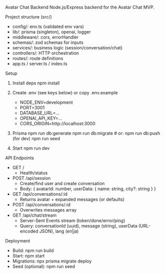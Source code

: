 Avatar Chat Backend
Node.js/Express backend for the Avatar Chat MVP.

Project structure (src/)

- config/: env.ts (validated env vars)
- lib/: prisma (singleton), openai, logger
- middleware/: cors, errorHandler
- schemas/: zod schemas for inputs
- services/: business logic (session/conversation/chat)
- controllers/: HTTP orchestration
- routes/: route definitions
- app.ts / server.ts / index.ts

Setup

1. Install deps
   npm install

2. Create .env (see keys below) or copy .env.example

   - NODE_ENV=development
   - PORT=3001
   - DATABASE_URL=...
   - OPENAI_API_KEY=...
   - CORS_ORIGIN=http://localhost:3000

3. Prisma
   npm run db:generate
   npm run db:migrate # or: npm run db:push (for dev)
   npm run seed

4. Start
   npm run dev

API Endpoints

- GET /
  - Health/status
- POST /api/session
  - Create/find user and create conversation
  - Body: { avatarId: number, userData: { name: string, city?: string } }
- GET /api/conversations/:id
  - Returns avatar + expanded messages (or defaults)
- POST /api/conversations/:id
  - Overwrites messages array
- GET /api/chat/stream
  - Server-Sent Events stream (token/done/error/ping)
  - Query: conversationId (uuid), message (string), userData (URL-encoded JSON), lang (en|ja)

Deployment

- Build: npm run build
- Start: npm start
- Migrations: npx prisma migrate deploy
- Seed (optional): npm run seed
